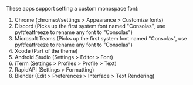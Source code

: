 These apps support setting a custom monospace font:

1. Chrome (chrome://settings > Appearance > Customize fonts)
2. Discord (Picks up the first system font named "Consolas", use pyftfeatfreeze to rename any font to "Consolas")
3. Microsoft Teams (Picks up the first system font named "Consolas", use pyftfeatfreeze to rename any font to "Consolas")
4. Xcode (Part of the theme)
5. Android Studio (Settings > Editor > Font)
6. iTerm (Settings > Profiles > Profile > Text)
7. RapidAPI (Settings > Formatting)
8. Blender (Edit > Preferences > Interface > Text Rendering)
